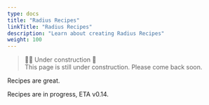 ```yaml
---
type: docs
title: "Radius Recipes"
linkTitle: "Radius Recipes"
description: "Learn about creating Radius Recipes"
weight: 100
---
```


> 👷‍♂️ Under construction 🚧 <br>
This page is still under construction. Please come back soon.

Recipes are great. 

Recipes are in progress, ETA v0.14. 